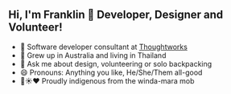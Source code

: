 ## Hi, I'm Franklin 👋 Developer, Designer and Volunteer!

- 🔭 Software developer consultant at [Thoughtworks](https://www.thoughtworks.com/en-au)
- 🌱 Grew up in Australia and living in Thailand
- 💬 Ask me about design, volunteering or solo backpacking
- 😄 Pronouns: Anything you like, He/She/Them all-good
- 🖤☀️❤️ Proudly indigenous from the winda-mara mob
